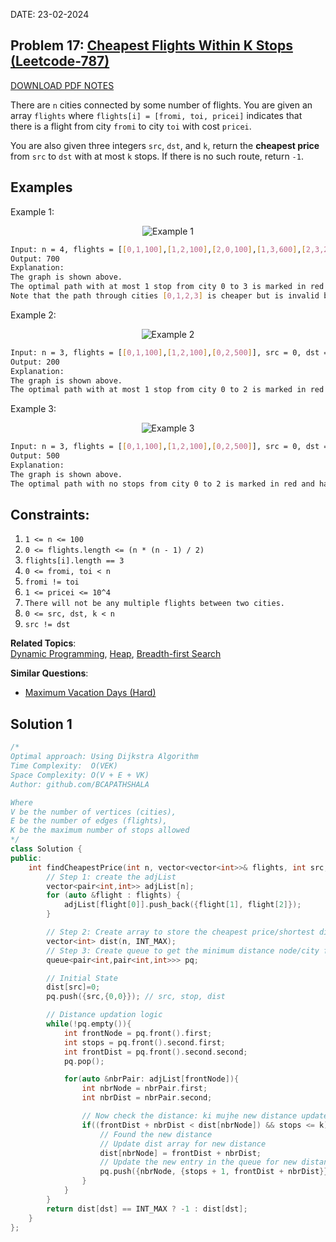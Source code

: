 DATE: 23-02-2024

## Problem 17: [ Cheapest Flights Within K Stops (Leetcode-787) ](https://leetcode.com/problems/cheapest-flights-within-k-stops)

[DOWNLOAD PDF NOTES](https://drive.google.com/drive/u/1/folders/1V1lszXbUO97guTtDgW8AWcIkryRB2uW9)

There are `n` cities connected by some number of flights. You are given an array `flights` where `flights[i] = [fromi, toi, pricei]` indicates that there is a flight from city `fromi` to city `toi` with cost `pricei`.

You are also given three integers `src`, `dst`, and `k`, return the **cheapest price** from `src` to `dst` with at most `k` stops. If there is no such route, return `-1`.

## Examples

Example 1:

<p align="center">
  <img src="https://assets.leetcode.com/uploads/2022/03/18/cheapest-flights-within-k-stops-3drawio.png" alt="Example 1">
</p>

```bash
Input: n = 4, flights = [[0,1,100],[1,2,100],[2,0,100],[1,3,600],[2,3,200]], src = 0, dst = 3, k = 1
Output: 700
Explanation:
The graph is shown above.
The optimal path with at most 1 stop from city 0 to 3 is marked in red and has cost 100 + 600 = 700.
Note that the path through cities [0,1,2,3] is cheaper but is invalid because it uses 2 stops.
```

Example 2:

<p align="center">
  <img src="https://assets.leetcode.com/uploads/2022/03/18/cheapest-flights-within-k-stops-1drawio.png" alt="Example 2">
</p>

```bash
Input: n = 3, flights = [[0,1,100],[1,2,100],[0,2,500]], src = 0, dst = 2, k = 1
Output: 200
Explanation:
The graph is shown above.
The optimal path with at most 1 stop from city 0 to 2 is marked in red and has cost 100 + 100 = 200.
```

Example 3:

<p align="center">
  <img src="https://assets.leetcode.com/uploads/2022/03/18/cheapest-flights-within-k-stops-2drawio.png" alt="Example 3">
</p>

```bash
Input: n = 3, flights = [[0,1,100],[1,2,100],[0,2,500]], src = 0, dst = 2, k = 0
Output: 500
Explanation:
The graph is shown above.
The optimal path with no stops from city 0 to 2 is marked in red and has cost 500.
```

## Constraints:

1. `1 <= n <= 100`
2. `0 <= flights.length <= (n * (n - 1) / 2)`
3. `flights[i].length == 3`
4. `0 <= fromi, toi < n`
5. `fromi != toi`
6. `1 <= pricei <= 10^4`
7. `There will not be any multiple flights between two cities.`
8. `0 <= src, dst, k < n`
9. `src != dst`

**Related Topics**:  
[Dynamic Programming](https://leetcode.com/tag/dynamic-programming/), [Heap](https://leetcode.com/tag/heap/), [Breadth-first Search](https://leetcode.com/tag/breadth-first-search/)

**Similar Questions**:

- [Maximum Vacation Days (Hard)](https://leetcode.com/problems/maximum-vacation-days/)

## Solution 1

```cpp
/*
Optimal approach: Using Dijkstra Algorithm
Time Complexity:  O(VEK)
Space Complexity: O(V + E + VK)
Author: github.com/BCAPATHSHALA

Where
V be the number of vertices (cities),
E be the number of edges (flights),
K be the maximum number of stops allowed
*/
class Solution {
public:
    int findCheapestPrice(int n, vector<vector<int>>& flights, int src, int dst, int k) {
        // Step 1: create the adjList
        vector<pair<int,int>> adjList[n];
        for (auto &flight : flights) {
            adjList[flight[0]].push_back({flight[1], flight[2]});
        }

        // Step 2: Create array to store the cheapest price/shortest distance from source to destination
        vector<int> dist(n, INT_MAX);
        // Step 3: Create queue to get the minimum distance node/city first
        queue<pair<int,pair<int,int>>> pq;

        // Initial State
        dist[src]=0;
        pq.push({src,{0,0}}); // src, stop, dist

        // Distance updation logic
        while(!pq.empty()){
            int frontNode = pq.front().first;
            int stops = pq.front().second.first;
            int frontDist = pq.front().second.second;
            pq.pop();

            for(auto &nbrPair: adjList[frontNode]){
                int nbrNode = nbrPair.first;
                int nbrDist = nbrPair.second;

                // Now check the distance: ki mujhe new distance update krna hai ya nhi
                if((frontDist + nbrDist < dist[nbrNode]) && stops <= k){
                    // Found the new distance
                    // Update dist array for new distance
                    dist[nbrNode] = frontDist + nbrDist;
                    // Update the new entry in the queue for new distance and stops
                    pq.push({nbrNode, {stops + 1, frontDist + nbrDist}});
                }
            }
        }
        return dist[dst] == INT_MAX ? -1 : dist[dst];
    }
};
```
